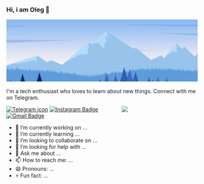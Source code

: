 ### Hi, i am Oleg 👋


![Header image](https://github.com/lego5621/lego5621/blob/main/Assets/156045.jpg?raw=true)
<!-- You can create your own header images using Canva, it has a lot of templates. If you do, use the following link https://www.canva.com/join/celeriac-tread-jellyfish -->
I'm a tech enthusiast who loves to learn about new things. Connect with me on Telegram.

<img align='right' src='https://media.giphy.com/media/bcKmIWkUMCjVm/giphy.gif' width='200"'>


[![Telegram icon](https://patrolavia.github.io/telegram-badge/chat.png)](https://t.me/pako5621)
[![Instagram Badge](https://img.shields.io/badge/-roshanjayraj-e4405f?style=flat-square&logo=Instagram&logoColor=white&link=https://www.instagram.com/lego5621/)](https://www.instagram.com/lego5621/)
[![Gmail Badge](https://img.shields.io/badge/-mail@jayraj.co.in-d14836?style=flat-square&logo=Gmail&logoColor=white&link=mailto:lego5621@gmail.com)](mailto:lego5621@gmail.com)

- 🔭 I’m currently working on ...
- 🌱 I’m currently learning ...
- 👯 I’m looking to collaborate on ...
- 🤔 I’m looking for help with ...
- 💬 Ask me about ...
- 📫 How to reach me: ...
- 😄 Pronouns: ...
- ⚡ Fun fact: ...


